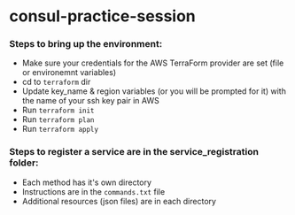 # consul-practice-session

### Steps to bring up the environment:
* Make sure your credentials for the AWS TerraForm provider are set (file or environemnt variables)
* cd to `terraform` dir
* Update key_name & region variables (or you will be prompted for it) with the name of your ssh key pair in AWS
* Run `terraform init`
* Run `terraform plan`
* Run `terraform apply`

### Steps to register a service are in the service_registration folder:
* Each method has it's own directory
* Instructions are in the `commands.txt` file
* Additional resources (json files) are in each directory
